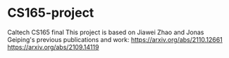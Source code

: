 # CS165-project
Caltech CS165 final
This project is based on Jiawei Zhao and Jonas Geiping's previous publications and work:
https://arxiv.org/abs/2110.12661
https://arxiv.org/abs/2109.14119

